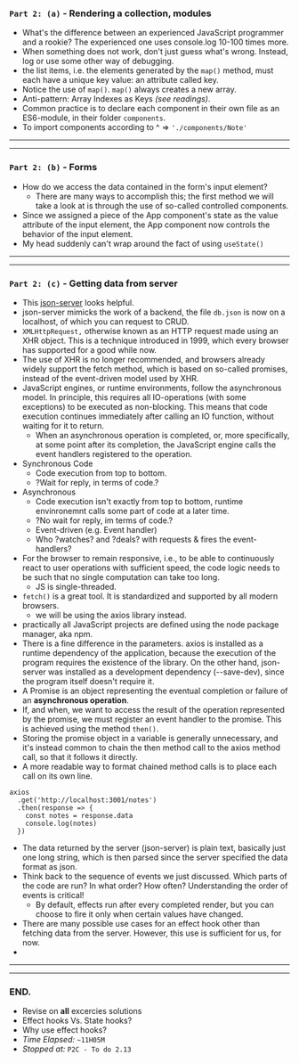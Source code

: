 ### `Part 2: (a)` - Rendering a collection, modules
* What's the difference between an experienced JavaScript programmer and a rookie? The experienced one uses console.log 10-100 times more.
* When something does not work, don't just guess what's wrong. Instead, log or use some other way of debugging.
* the list items, i.e. the elements generated by the `map()` method, must each have a unique key value: an attribute called key.
* Notice the use of `map()`. `map()` always creates a new array.
* Anti-pattern: Array Indexes as Keys _(see readings)_.
* Common practice is to declare each component in their own file as an ES6-module, in their folder `components`.
* To import components according to ^ => `'./components/Note'`
---
---
### `Part 2: (b)` - Forms
* How do we access the data contained in the form's input element?
  * There are many ways to accomplish this; the first method we will take a look at is through the use of so-called controlled components.
* Since we assigned a piece of the App component's state as the value attribute of the input element, the App component now controls the behavior of the input element.
* My head suddenly can't wrap around the fact of using `useState()`
---
---
### `Part 2: (c)` - Getting data from server
* This [json-server](https://github.com/typicode/json-server) looks helpful.
* json-server mimicks the work of a backend, the file `db.json` is now on a localhost, of which you can request to CRUD.
* `XMLHttpRequest,` otherwise known as an HTTP request made using an XHR object. This is a technique introduced in 1999, which every browser has supported for a good while now.
* The use of XHR is no longer recommended, and browsers already widely support the fetch method, which is based on so-called promises, instead of the event-driven model used by XHR.
* JavaScript engines, or runtime environments, follow the asynchronous model. In principle, this requires all IO-operations (with some exceptions) to be executed as non-blocking. This means that code execution continues immediately after calling an IO function, without waiting for it to return.
  * When an asynchronous operation is completed, or, more specifically, at some point after its completion, the JavaScript engine calls the event handlers registered to the operation.
* Synchronous Code
  * Code execution from top to bottom.
  * ?Wait for reply, in terms of code.?
* Asynchronous
  * Code execution isn't exactly from top to bottom, runtime envinronemnt calls some part of code at a later time.
  * ?No wait for reply, im terms of code.?
  * Event-driven (e.g. Event handler)
  * Who ?watches? and ?deals? with requests & fires the event-handlers?
* For the browser to remain responsive, i.e., to be able to continuously react to user operations with sufficient speed, the code logic needs to be such that no single computation can take too long.
  * JS is single-threaded.
* `fetch()` is a great tool. It is standardized and supported by all modern browsers.
  * we will be using the axios library instead.
* practically all JavaScript projects are defined using the node package manager, aka npm.
* There is a fine difference in the parameters. axios is installed as a runtime dependency of the application, because the execution of the program requires the existence of the library. On the other hand, json-server was installed as a development dependency (--save-dev), since the program itself doesn't require it. 
* A Promise is an object representing the eventual completion or failure of an **asynchronous operation**.
* If, and when, we want to access the result of the operation represented by the promise, we must register an event handler to the promise. This is achieved using the method `then()`.
* Storing the promise object in a variable is generally unnecessary, and it's instead common to chain the then method call to the axios method call, so that it follows it directly.
* A more readable way to format chained method calls is to place each call on its own line.
```JS
axios
  .get('http://localhost:3001/notes')
  .then(response => {
    const notes = response.data
    console.log(notes)
  })
```
* The data returned by the server (json-server) is plain text, basically just one long string, which is then parsed since the server specified the data format as json.
* Think back to the sequence of events we just discussed. Which parts of the code are run? In what order? How often? Understanding the order of events is critical!
  * By default, effects run after every completed render, but you can choose to fire it only when certain values have changed.
* There are many possible use cases for an effect hook other than fetching data from the server. However, this use is sufficient for us, for now.
* 
---
---
### END.
* Revise on **all** excercies solutions
* Effect hooks Vs. State hooks?
* Why use effect hooks?
* *Time Elapsed:* `~11H05M`
* *Stopped at:* `P2C - To do 2.13`